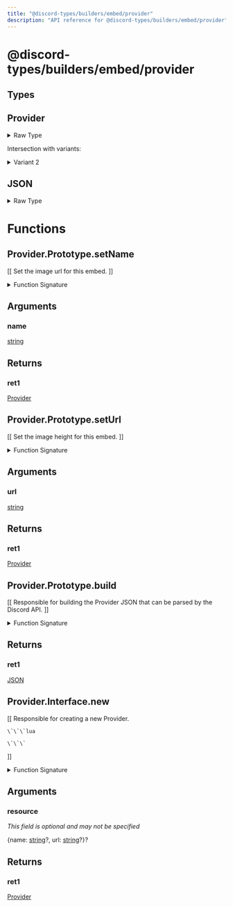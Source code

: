 ```yaml
---
title: "@discord-types/builders/embed/provider"
description: "API reference for @discord-types/builders/embed/provider"
---
```


<div id="@discord-types/builders/embed/provider"></div>

# @discord-types/builders/embed/provider

<div id="Types"></div>

## Types

<div id="Provider"></div>

## Provider

<details>
<summary>Raw Type</summary>

```luau
type Provider = Provider.Prototype, & {
	name: string?,

	url: string?
}
```

</details>

Intersection with variants:

<details>
<summary>Variant 2</summary>

<TypeTable
	type={{
		"name": {
			type: "[string](#string)?",
			description: "",
			required: false
		},
		"url": {
			type: "[string](#string)?",
			description: "",
			required: false
		},
	}}
/>
</details>

<div id="JSON"></div>

## JSON

<details>
<summary>Raw Type</summary>

```luau
type JSON = Provider.Prototype.build({} :: any),
```

</details>

<div id="Functions"></div>

# Functions

<div id="Provider.Prototype.setName"></div>

## Provider.Prototype.setName

\[\[
	Set the image url for this embed.
\]\]

<details>
<summary>Function Signature</summary>

```luau
--[[
	Set the image url for this embed.
]]
function Provider.Prototype.setName(self: Provider, name: string) -> Provider end
```

</details>

<div id="Arguments"></div>

## Arguments

<div id="name"></div>

### name

[string](#string)

<div id="Returns"></div>

## Returns

<div id="ret1"></div>

### ret1

[Provider](#Provider)<div id="Provider.Prototype.setUrl"></div>

## Provider.Prototype.setUrl

\[\[
	Set the image height for this embed.
\]\]

<details>
<summary>Function Signature</summary>

```luau
--[[
	Set the image height for this embed.
]]
function Provider.Prototype.setUrl(self: Provider, url: string) -> Provider end
```

</details>

<div id="Arguments"></div>

## Arguments

<div id="url"></div>

### url

[string](#string)

<div id="Returns"></div>

## Returns

<div id="ret1"></div>

### ret1

[Provider](#Provider)<div id="Provider.Prototype.build"></div>

## Provider.Prototype.build

\[\[
	Responsible for building the Provider JSON that can be parsed by the Discord API.
\]\]

<details>
<summary>Function Signature</summary>

```luau
--[[
	Responsible for building the Provider JSON that can be parsed by the Discord API.
]]
function Provider.Prototype.build(self: Provider) -> JSON end
```

</details>

<div id="Returns"></div>

## Returns

<div id="ret1"></div>

### ret1

[JSON](#JSON)<div id="Provider.Interface.new"></div>

## Provider.Interface.new

\[\[
	Responsible for creating a new Provider.

	\`\`\`lua
	
	\`\`\`
\]\]

<details>
<summary>Function Signature</summary>

```luau
--[[
	Responsible for creating a new Provider.

	\`\`\`lua
	
	\`\`\`
]]
function Provider.Interface.new(resource: {
		name: string?,

		url: string?
	}?) -> Provider end
```

</details>

<div id="Arguments"></div>

## Arguments

<div id="resource"></div>

### resource

*This field is optional and may not be specified*

\{name: [string](#string)?, url: [string](#string)?\}?

<div id="Returns"></div>

## Returns

<div id="ret1"></div>

### ret1

[Provider](#Provider)